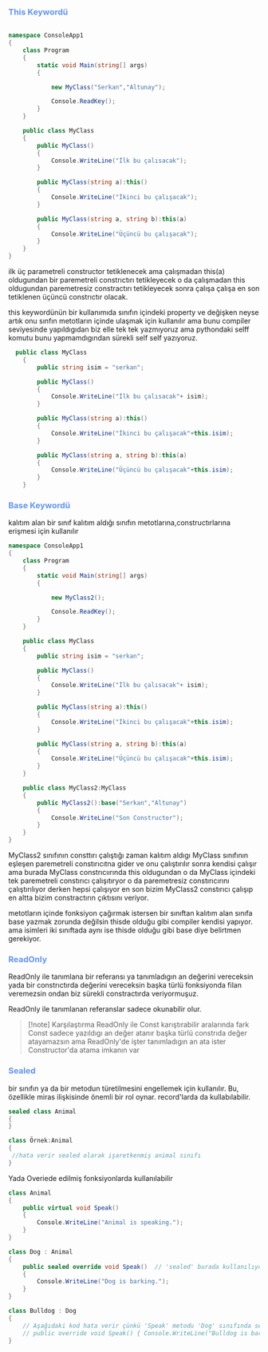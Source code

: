 
### <font color="#6495ed">This Keywordü</font>

```csharp

namespace ConsoleApp1
{
    class Program
    {
        static void Main(string[] args)
        {

            new MyClass("Serkan","Altunay");

            Console.ReadKey();
        }
    }

    public class MyClass
    {
        public MyClass()
        {
            Console.WriteLine("İlk bu çalısacak");
        }

        public MyClass(string a):this()
        {
            Console.WriteLine("İkinci bu çalışacak");
        }

        public MyClass(string a, string b):this(a)
        {
            Console.WriteLine("Üçüncü bu çalışacak");
        }
    }
}
```

ilk üç parametreli constructor tetiklenecek ama çalışmadan this(a) oldugundan bir paremetreli constrıctırı tetikleyecek o da çalışmadan this oldugundan paremetresiz constractırı tetikleyecek sonra çalışa çalışa en son tetiklenen üçüncü constrıctır olacak.


this keywordünün bir kullanımıda sınıfın içindeki property ve değişken neyse artık onu sınfın  metotların içinde ulaşmak için kullanılır ama bunu compiler seviyesinde yapıldıgıdan biz elle tek tek yazmıyoruz ama pythondaki selff komutu bunu yapmamdıgından  sürekli self self yazıyoruz. 

```csharp
  public class MyClass
    {
        public string isim = "serkan";

        public MyClass()
        {
            Console.WriteLine("İlk bu çalısacak"+ isim);
        }

        public MyClass(string a):this()
        {
            Console.WriteLine("İkinci bu çalışacak"+this.isim);
        }

        public MyClass(string a, string b):this(a)
        {
            Console.WriteLine("Üçüncü bu çalışacak"+this.isim);
        }
    }
```


### <font color="#6495ed">Base Keywordü</font>

kalıtım alan bir sınıf kalıtım aldığı sınıfın metotlarına,constructırlarına erişmesi için kullanılır

```csharp
namespace ConsoleApp1
{
    class Program
    {
        static void Main(string[] args)
        {

            new MyClass2();

            Console.ReadKey();
        }
    }

    public class MyClass
    {
        public string isim = "serkan";

        public MyClass()
        {
            Console.WriteLine("İlk bu çalısacak"+ isim);
        }

        public MyClass(string a):this()
        {
            Console.WriteLine("İkinci bu çalışacak"+this.isim);
        }

        public MyClass(string a, string b):this(a)
        {
            Console.WriteLine("Üçüncü bu çalışacak"+this.isim);
        }
    }

    public class MyClass2:MyClass
    {
        public MyClass2():base("Serkan","Altunay")
        {
            Console.WriteLine("Son Constructor");
        }
    }
}

```

MyClass2 sınıfının consttırı çalıştığı zaman kalıtım aldıgı MyClass sınıfının eşleşen paremetreli constırıcıtna gider ve onu çalıştırılır sonra kendisi çalışır ama burada MyClass constrıcıırında this oldugundan o da MyClass içindeki tek paremetreli constırıcı çalışıtıryor o da paremetresiz constırıcırını çalıştırılıyor derken hepsi çalışıyor en son bizim MyClass2 constırıcı çalışıp en altta bizim constractırın çıktısını veriyor. 

metotların içinde fonksiyon çağırmak istersen bir sınıftan kalıtım alan sınıfa base yazmak zorunda değilsin thisde olduğu gibi compiler kendisi yapıyor. ama isimleri iki sınıftada aynı ise thisde olduğu gibi base diye belirtmen gerekiyor.


### <font color="#6495ed">ReadOnly</font>

ReadOnly ile tanımlana bir referansı ya tanımladıgın an değerini vereceksin yada bir constrıctırda değerini vereceksin başka türlü fonksiyonda filan veremezsin ondan biz sürekli constractırda veriyormuşuz.

ReadOnly ile tanımlanan referanslar sadece okunabilir olur.

> [!note] Karşılaştırma
> ReadOnly ile Const karıştırabilir aralarında fark Const sadece yazıldıgı an değer atanır başka türlü constrıda değer atayamazsın ama ReadOnly'de işter tanımladıgın an ata ister Constructor'da atama imkanın var


### <font color="#6495ed">Sealed</font>

bir sınıfın ya da bir metodun türetilmesini engellemek için kullanılır. Bu, özellikle miras ilişkisinde önemli bir rol oynar. record'larda da kullabılabilir.

```csharp
sealed class Animal
{
}

class Örnek:Animal
{
 //hata verir sealed olarak işaretkenmiş animal sınıfı
}
```

Yada Overiede edilmiş fonksiyonlarda kullanılabilir

```csharp
class Animal
{
    public virtual void Speak()
    {
        Console.WriteLine("Animal is speaking.");
    }
}

class Dog : Animal
{
    public sealed override void Speak()  // 'sealed' burada kullanılıyor
    {
        Console.WriteLine("Dog is barking.");
    }
}

class Bulldog : Dog
{
    // Aşağıdaki kod hata verir çünkü 'Speak' metodu 'Dog' sınıfında sealed olarak işaretlendi.
    // public override void Speak() { Console.WriteLine("Bulldog is barking loudly."); } 
}
```